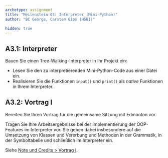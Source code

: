 ```yaml
---
archetype: assignment
title: "Meilenstein 03: Interpreter (Mini-Python)"
author: "BC George, Carsten Gips (HSBI)"

hidden: true
---
```



## A3.1: Interpreter

Bauen Sie einen Tree-Walking-Interpreter in Ihr Projekt ein:

*   Lesen Sie den zu interpretierenden Mini-Python-Code aus einer Datei ein.
*   Realisieren Sie die Funktionen `input()` und `print()` als _native_ Funktionen
    in Ihrem Interpreter.


## A3.2: Vortrag I

Bereiten Sie Ihren Vortrag für die gemeinsame Sitzung mit Edmonton vor.

Tragen Sie Ihre Arbeitsergebnisse bei der Implementierung der OOP-Features im
Interpreter vor. Sie gehen dabei insbesondere auf die Umsetzung von Klassen
und Vererbung und Methoden in der Grammatik, in der Symboltabelle und
schließlich im Interpreter ein.

Siehe [Note und Credits > Vortrag I](../admin/grading.md).
